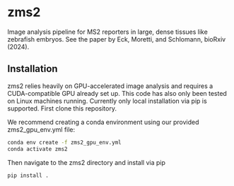 # zms2
Image analysis pipeline for MS2 reporters in large, dense tissues like zebrafish embryos. See the paper by Eck, Moretti, and Schlomann, bioRxiv (2024).

## Installation

zms2 relies heavily on GPU-accelerated image analysis and requires a CUDA-compatible GPU already set up. This code has also only been tested on Linux machines running. Currently only local installation via pip is supported. First clone this repository.

We recommend creating a conda environment using our provided zms2_gpu_env.yml file:

```bash
conda env create -f zms2_gpu_env.yml 
conda activate zms2
```

Then navigate to the zms2 directory and install via pip

```bash
pip install .
```

